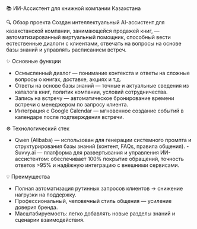 📚 ИИ-Ассистент для книжной компании Казахстана

🔍 Обзор проекта
Создан интеллектуальный AI-ассистент для казахстанской компании, занимающейся продажей книг, — автоматизированный виртуальный помощник, способный вести естественные диалоги с клиентами, отвечать на вопросы на основе базы знаний и управлять расписанием встреч.

✨ Основные функции
- Осмысленный диалог — понимание контекста и ответы на сложные вопросы о книгах, доставке, акциях и т.д.
- Ответы на основе базы знаний — точные и актуальные сведения из каталога книг, политик компании, условий сотрудничества.
- Запись на встречу — автоматическое бронирование времени встречи с менеджером по запросу клиента.
- Интеграция с Google Calendar — мгновенное создание событий в календаре после подтверждения встречи.

⚙️ Технологический стек
- Qwen (Alibaba) — использован для генерации системного промпта и структурирования базы знаний (контент, FAQs, правила общения).
-Suvvy.ai — платформа для развертывания и управления ИИ-ассистентом: обеспечивает 100% покрытие обращений, точность ответов >95% и надёжную интеграцию с внешними сервисами.

💡 Преимущества
- Полная автоматизация рутинных запросов клиентов → снижение нагрузки на поддержку.
- Профессиональный, человечный стиль общения — усиление доверия бренда.
- Масштабируемость: легко добавлять новые разделы знаний и сценарии взаимодействия.

